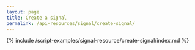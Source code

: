 ```yaml
---
layout: page
title: Create a signal
permalink: /api-resources/signal/create-signal/
---
```


<!-- {% include api_transition_header.html %} -->

{% include /script-examples/signal-resource/create-signal/index.md %}
